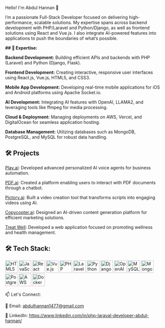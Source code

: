 Hello! I'm Abdul Hannan 👋

I’m a passionate Full-Stack Developer focused on delivering high-performance, scalable solutions. My expertise spans across backend development with PHP/Laravel and Python/Django, as well as frontend solutions using React and Vue.js. I also integrate AI-powered features into applications to push the boundaries of what’s possible.

**## 🚀 Expertise:**

**Backend Development:** Building efficient APIs and backends with PHP (Laravel) and Python (Django, Flask).

**Frontend Development:** Creating interactive, responsive user interfaces using React.js, Vue.js, HTML5, and CSS3.

**Mobile App Development:** Developing real-time mobile applications for iOS and Android platforms using Apache Socket.io.

**AI Development:** Integrating AI features with OpenAI, LLAMA2, and leveraging tools like ffmpeg for media processing.

**Cloud & Deployment:** Managing deployments on AWS, Vercel, and DigitalOcean for seamless application hosting.

**Database Management:** Utilizing databases such as MongoDB, PostgreSQL, and MySQL for robust data handling.

## 🛠️ Projects

[Play.ai](https://pdf.ai/): Developed advanced personalized AI voice agents for business automation.

[PDF.ai](https://play.ai/): Created a platform enabling users to interact with PDF documents through a chatbot.

[Pictory.ai](https://pictory.ai/): Built a video creation tool that transforms scripts into engaging videos using AI.

[Copycopter.ai](https://copycopter.ai/): Designed an AI-driven content generation platform for efficient marketing solutions.

[Treat Well](https://www.treatwell.co.uk/): Developed a web application focused on promoting wellness and health management.

## 🛠️ Tech Stack:

<img src="https://img.icons8.com/color/48/000000/html-5.png" width="40" height="40" alt="HTML5 Logo" /> <img src="https://cdn.jsdelivr.net/gh/devicons/devicon/icons/javascript/javascript-original.svg" width="40" height="40" alt="JavaScript Logo" /> <img src="https://cdn.jsdelivr.net/gh/devicons/devicon/icons/react/react-original.svg" width="40" height="40" alt="React Logo" /> <img src="https://cdn.jsdelivr.net/gh/devicons/devicon/icons/vuejs/vuejs-original.svg" width="40" height="40" alt="Vue.js Logo" /> <img src="https://cdn.jsdelivr.net/gh/devicons/devicon/icons/php/php-original.svg" width="40" height="40" alt="PHP Logo" /> <img src="https://cdn.jsdelivr.net/npm/simple-icons@v5/icons/laravel.svg" width="40" height="40" alt="Laravel Logo" /> <img src="https://cdn.jsdelivr.net/gh/devicons/devicon/icons/python/python-original.svg" width="40" height="40" alt="Python Logo" /> <img src="https://cdn.jsdelivr.net/gh/devicons/devicon/icons/django/django-plain.svg" width="40" height="40" alt="Django Logo" /> <img src="https://img.icons8.com/color/48/000000/chatgpt.png" width="40" height="40" alt="OpenAI Logo" /> <img src="https://cdn.jsdelivr.net/gh/devicons/devicon/icons/mysql/mysql-original.svg" width="40" height="40" alt="MySQL Logo" /> <img src="https://cdn.jsdelivr.net/gh/devicons/devicon/icons/mongodb/mongodb-original.svg" width="40" height="40" alt="MongoDB Logo" /> <img src="https://cdn.jsdelivr.net/gh/devicons/devicon/icons/postgresql/postgresql-original.svg" width="40" height="40" alt="PostgreSQL Logo" /> <img src="https://cdn.jsdelivr.net/gh/devicons/devicon/icons/amazonwebservices/amazonwebservices-original-wordmark.svg" width="40" height="40" alt="AWS Logo" /> <img src="https://cdn.jsdelivr.net/gh/devicons/devicon/icons/docker/docker-original.svg" width="40" height="40" alt="Docker Logo" />



📫 Let's Connect:

📧 Email: abdulhannan1477@gmail.com

💼 LinkedIn: https://www.linkedin.com/in/php-laraval-developer-abdul-hannan/
